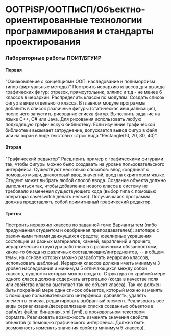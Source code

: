 # OOTPiSP/ООТПиСП/Объектно-ориентированные технологии программирования и стандарты проектирования

### Лабораторные работы ПОИТ/БГУИР

#### Первая

"Ознакомление с концепциями ООП: наследование и полиморфизм типов (виртуальные методы)" 
Построить иерархию классов для вывода графических фигур: отрезок, прямоугольник, эллипс и т.д - не менее 6 классов в иерархии.
Распределить классы по модулям. Создать список фигур в виде отдельного класса. В главном модуле программы добавить в список различные фигуры (статическая инициализация), после чего запустить рисование списка фигур. Выполнить задание на языке C++, C# или Java.
Для рисования использовать любую подходящую графическую библиотеку. Если изучение графической библиотеки вызывает затруднение, допускается вывод фигур в файл или на экран в виде текстовых строк вида "Rectangle(10, 20, 30, 40)".

#### Вторая

"Графический редактор"
Расширить пример с графическими фигурами так, чтобы фигуры можно было создавать на уровне пользовательского интерфейса.
Существуют несколько способов: ввод координат с помощью мыши, диалоговый ввод значений, ввод на скриптовом языке.
Студент может выбрать любой способ ввода. Создание объекта должно выполняться так, чтобы добавление нового класса в систему не требовало изменения существующего кода 
(выбор типа с помощью оператора case/switch делать нельзя). Получившаяся программа должна представлять собой примитивный графический редактор.

#### Третья

Построить иерархию классов по заданной теме
Варианты тем (либо придуманная студентом и одобренная препоадавателем): автопарк с различными типами движущихся средств; ювелирные украшения состоящие из разных материалов, камней, вкраплений и прочего; иерархическая структура работников с различными обязанностями; какие-то блюда из различных составляющих/ингредиентов, -- в общем темы, 
на основе которых можно разработать иерархию классов, использовать шаблоны). 
Иерархия классов должна иметь минимум 3 уровня наследования и минимум 5 отличающихся между собой классов, сущности которых можно создать. 
Структура по крайней мере одного класса должна содержать аггрегацию (когда в качестве поля или свойства класса выступает так же объект класса). 
Так же должен быть покрайней мере один список объектов, который можно изменять с помощью пользовательского интерфейса: добавлять, удалять 
элементы списка, редактировать выбранный элемент.
Реализовать все виды сериализации/десереализации списка созданных объектов в файл/из файла: бинарная, xml (yml), в произвольном текстовом формате. 
Реализовать возможность изменять значения свойств объектов (с помощью графического интерфейса. Должна быть возможность изменять значения свойств минимум 5 классов). 

